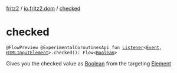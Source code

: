 [fritz2](../index.md) / [io.fritz2.dom](index.md) / [checked](./checked.md)

# checked

`@FlowPreview @ExperimentalCoroutinesApi fun `[`Listener`](-listener/index.md)`<`[`Event`](https://kotlinlang.org/api/latest/jvm/stdlib/org.w3c.dom.events/-event/index.html)`, `[`HTMLInputElement`](https://kotlinlang.org/api/latest/jvm/stdlib/org.w3c.dom/-h-t-m-l-input-element/index.html)`>.checked(): Flow<`[`Boolean`](https://kotlinlang.org/api/latest/jvm/stdlib/kotlin/-boolean/index.html)`>`

Gives you the checked value as [Boolean](https://kotlinlang.org/api/latest/jvm/stdlib/kotlin/-boolean/index.html) from the targeting [Element](https://kotlinlang.org/api/latest/jvm/stdlib/org.w3c.dom/-element/index.html)

